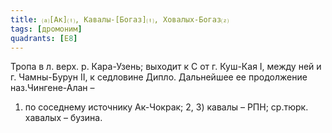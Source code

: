 ```yaml
---
title: ⒜[Ак]⒯, Кавалы-[Богаз]⒯, Ховалых-Богаз⒵
tags: [дромоним]
quadrants: [Е8]
---
```


Тропа в л. верх. р. Кара-Узень; выходит к С от г. Куш-Кая I, между ней и г.
Чамны-Бурун II, к седловине Дипло. Дальнейшее ее продолжение наз.Чингене-Алан –
1) по соседнему источнику Ак-Чокрак; 2, 3) кавалы – РПН; ср.тюрк. хавалых –
бузина.
